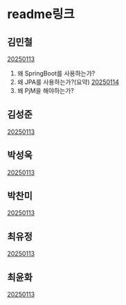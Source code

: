 # readme링크

## 김민철
[20250113](김민철/readme.md#20250113)
1. 왜 SpringBoot를 사용하는가?
2. 왜 JPA를 사용하는가?(요약)
[20250114](김민철/readme.md#20250114)
1. 왜 PjM을 해야하는가?

## 김성준
[20250113](김성준/readme.md#2025.1.13.)

## 박성욱
[20250113](박성욱/readme.md#20250113)

## 박찬미
[20250113](박찬미/readme.md#2025.1.13.)

## 최유정
[20250113](최유정/readme.md#20250113)

## 최윤화
[20250113](최윤화/readme.md#20250113)
